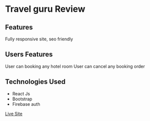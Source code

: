 
<h1>Travel guru Review</h1>

<h2>Features</h2>

<p>Fully responsive site, seo friendly</p>

<h2>Users Features</h2>
<p>User can booking any hotel room
User can cancel any booking order</p>



<h2>Technologies Used</h2>

<ul>
    <li>React Js</li>
    <li>Bootstrap</li>
    <li>Firebase auth</li>
</ul>

<a target="_blank" href="https://assignment-9-290219.web.app/">Live Site</a>
